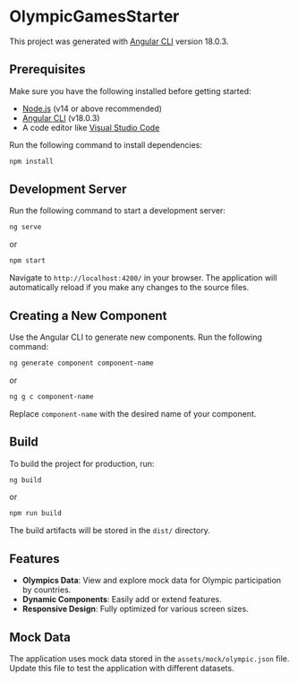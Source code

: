 # OlympicGamesStarter

This project was generated with [Angular CLI](https://github.com/angular/angular-cli) version 18.0.3.

## Prerequisites

Make sure you have the following installed before getting started:

- [Node.js](https://nodejs.org/) (v14 or above recommended)
- [Angular CLI](https://angular.io/cli) (v18.0.3)
- A code editor like [Visual Studio Code](https://code.visualstudio.com/)

Run the following command to install dependencies:

```bash
npm install
```

## Development Server

Run the following command to start a development server:

```bash
ng serve
```
or
```bash
npm start
```

Navigate to `http://localhost:4200/` in your browser. The application will automatically reload if you make any changes to the source files.

## Creating a New Component

Use the Angular CLI to generate new components. Run the following command:

```bash
ng generate component component-name
```
or
```bash
ng g c component-name
```

Replace `component-name` with the desired name of your component.

## Build

To build the project for production, run:

```bash
ng build
```
or
```bash
npm run build
```

The build artifacts will be stored in the `dist/` directory.

## Features

- **Olympics Data**: View and explore mock data for Olympic participation by countries.
- **Dynamic Components**: Easily add or extend features.
- **Responsive Design**: Fully optimized for various screen sizes.

## Mock Data

The application uses mock data stored in the `assets/mock/olympic.json` file. Update this file to test the application with different datasets.